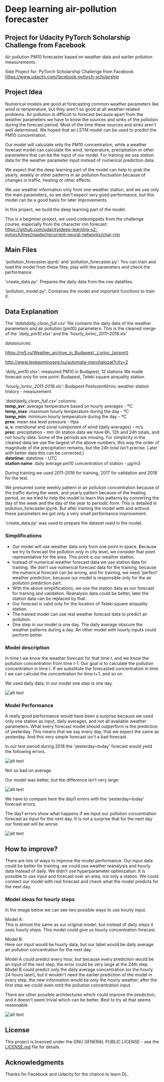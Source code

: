 # Deep learning air-pollution forecaster
## Project for Udacity PyTorch Scholarship Challenge from Facebook

Air pollution PM10 forecaster based on weather data and earlier pollution measurements.

Side Project for: PyTorch Scholarship Challenge from Facebook
https://www.udacity.com/facebook-pytorch-scholarship

## Project Idea

Numerical models are good at forecasting common weather parameters like wind or temperature, but they aren't so good at all weather-related problems. Air pollution is difficult to forecast because apart from the weather parameters we have to know the sources and sinks of the pollution during the forecast period. Most of the time these sources and sinks aren't well determined. We hoped that an LSTM model can be used to predict the PM10 concentration. 

Our model will calculate only the PM10 concentration, while a weather forecast model can calculate the wind, temperature, precipitation or other parameters that can be the input of our model. For training we use station data for the weather parameter input instead of numerical prediction data.

We expect that the deep learning part of the model can help to grab the yearly, weekly or other patterns in air pollution fluctuation because of changes in traffic, heating or other effects.

We use weather information only from one weather station, and we use only the main parameters, so we don't expect very good performance, but this model can be a good basis for later improvements.

In this project, we build the deep learning part of the model.

This is a beginner project, we used codesnippets from the challenge course, especially from the character rnn forecast: https://github.com/udacity/deep-learning-v2-pytorch/tree/master/recurrent-neural-networks/char-rnn

## Main Files

'pollution_forecaster.ipynb' and 'pollution_forecaster.py': 
You can train and load the model from these files, play with the parameters and check the performance.

'create_data.py': Prepares the daily data from the row datafiles.

'pollution_model.py': Containes the model and important functions to train it. 

## Data Explanation

The *'data\daily_clean_full.csv'* file contains the daily data of the weather parameters and air pollution (pm10) parameters. This is the cleaned merge of the *'daily_pm10.xlsx'* and the *'hourly_lorinc_2011-2018.xls'*

datasources:

https://rp5.ru/Weather_archive_in_Budapest,_Lorinc_(airport)

http://www.levegominoseg.hu/automata-merohalozat?city=2

*'daily_pm10.xlsx'*: measured PM10 in Budapest, 12 stations
We made forecast only for one point: Budapest, Teleki square airquality station.

*'hourly_lorinc_2011-2018.xls'*: Budapest Pestszentlőrinc weather station history - measurement

*'data\daily_clean_full.csv'* columns:<br />
**temp_avr**: average temperature based on hourly averages - ºC<br />
**temp_max**: maximum hourly temperature during the day - ºC<br />
**temp_min**: minimum hourly temperature during the day - ºC<br />
**pres**: mean sea level pressure - Hpa<br />
**u, v**: meridional and zonal component of wind (daily averages) - m/s<br />
**prec**: precipitation - mm (In station data we have 6h, 12h and 24h totals, and not hourly data. Some of the periods are missing. For simplicity in the cleaned data we use the largest of the above numbers, this way the order of magnitude of the precipitation remains, but the 24h total isn't precise. Later with better data this can be corrected.)<br />
**datetime**: datetime - UTC<br />
**station name**: daily average pm10 concentration of station - μg/m3<br />

During training we used 2011-2016 for training, 2017 for validation and 2018 for the test.

We presumed some weekly pattern in air pollution concentration because of the traffic during the week, and yearly pattern because of the heating period, so we tried to help the model to learn this patterns by converting the day of the week and the day of the year to periodic form. This is detailed in pollution_forecaster.ipynb. But after training the model with and without these parameters we got only a very small performance improvement.

'create_data.py' was used to prepare the dataset used in the model.

### Simplifications
* Our model will use weather data only from one point in space. Because we try to forecast the pollution only in city level, we consider that point representative for the area. This point is our weather station.
* Instead of numerical weather forecast data we use station data for training. We don't use numerical forecast data for the training, because the numerical forecast can be wrong, and for training, we need 'perfect' weather prediction, because our model is responsible only for the air pollution prediction part.
* With the above simplifications, we use the station data as our forecast for training and validation. Reanalysis data could be better, later the station data can be replaced by that.
* Our forecast is valid only for the location of Teleki square airquality station.
* The trained model can use real weather forecast data to predict air pollution.
* One step in our model is one day. The daily average obscure the weather patterns during a day. An other model with hourly inputs could perform better.

### Model description

In time t we know the weather forecast for that time t, and we know the pollution concentration from time t-1. Our goal is to calculate the pollution concentration in time t. If we substitute the forecasted concentration in time t we can calculat the concentration for time t+1, and so on.

We used daily data, in our model one step is one day.

![alt text](https://github.com/sinusgamma/Deep-learning-air-pollution-forecaster/blob/master/image/base_model.JPG)


### Model Performance

A really good performance would have been a surprise because we used only one station as input, daily averages, and not all available weather parameters. What every forecast model should outperform is the prediction of yesterday. This means that we say every day, that we expect the same as yesterday. And this very simple forecast isn't a bad forecast.

In our test period during 2018 the 'yesterday=today' forecast would yield the following errors.

![alt text](https://github.com/sinusgamma/Deep-learning-air-pollution-forecaster/blob/master/image/error_noforecast.JPG)

Not so bad on average.

Our model was better, but the difference isn't very large:

![alt text](https://github.com/sinusgamma/Deep-learning-air-pollution-forecaster/blob/master/image/error_forecast.JPG)

We have to compare here the day0 errors with the 'yesterday=today' forecast errors.

The day1 errors show what happens if we input our pollution concentration forecast as input for the next day. It is not a surprise that for the next day our forecast will be worse.

![alt text](https://github.com/sinusgamma/Deep-learning-air-pollution-forecaster/blob/master/image/forecast_vs_act.JPG)

## How to improve?

There are lots of ways to improve the model performance. Our input data could be better for training, we could use weather reanalysis and hourly data instead of daily. We didn't use hyperparameter optimization. It is possible to use input and forecast over an area, not only a station. We could connect our model with real forecast and check what the model predicts for the next day.

### Model ideas for hourly steps

In the image below we can see two possible ways to use hourly input.

Model A:<br />
This is almost the same as our original model, but instead of daily steps it uses hourly steps.
This model could give us hourly concentration forecast.

Model B:<br />
Here our input would be hourly data, but our label would be daily average air pollution concentration for the next day.

Model A could predict every hour, but because every prediction would be an input of the next step, the error could be very large at the 24th step.
Model B could predict only the daily average concentration (or the hourly 24 hours later), but it wouldn't need the earlier prediction of the model in every step, the new information would be only the hourly weather, after the first step we could even omit the pollution concentration input.

There are other possible architectures which could improve the prediction, and it doesn't seem trivial which can be better. Best to try all that seems reasonable.

![alt text](https://github.com/sinusgamma/Deep-learning-air-pollution-forecaster/blob/master/image/modelAB.JPG)


## License

This project is licensed under the GNU GENERAL PUBLIC LICENSE - see the [LICENSE.md](LICENSE.md) file for details


## Acknowledgments
Thanks for Facebook and Udacity for the chance to learn DL.

